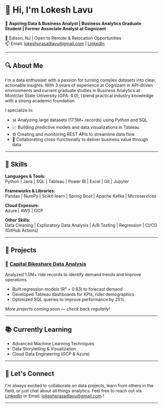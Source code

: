 # 👋 Hi, I'm Lokesh Lavu

🎯 **Aspiring Data & Business Analyst | Business Analytics Graduate Student | Former Associate Analyst at Cognizant**

📍 Edison, NJ | Open to Remote & Relocation Opportunities  
📫 Email: lokeshprasadlavu@gmail.com | [LinkedIn](https://linkedin.com/in/lokeshlavu)

---

## 🔍 About Me

I'm a data enthusiast with a passion for turning complex datasets into clear, actionable insights. With 3 years of experience at Cognizant in API-driven environments and current graduate studies in Business Analytics at Montclair State University (GPA: 4.0), I blend practical industry knowledge with a strong academic foundation.

I specialize in:

- 📊 Analyzing large datasets (17.5M+ records) using Python and SQL  
- 📈 Building predictive models and data visualizations in Tableau  
- ⚙️ Creating and monitoring REST APIs to streamline data flow  
- 💬 Collaborating cross-functionally to deliver business value through data

---

## 🧠 Skills

**Languages & Tools:**  
Python | Java | SQL | Tableau | Power BI | Excel | Git | Jupyter

**Frameworks & Libraries:**  
Pandas | NumPy | Scikit-learn | Spring Boot | Apache Kafka | Microservices

**Cloud Exposure:**  
Azure | AWS | GCP

**Other Skills:**  
Data Cleaning | Exploratory Data Analysis | A/B Testing | Regression | CI/CD (GitHub Actions)

---

## 🚀 Projects

### 🔹 [Capital Bikeshare Data Analysis](https://github.com/lokeshlavu01/Capital-Bikeshare-Data-Analysis)
Analyzed 1.5M+ ride records to identify demand trends and improve operations.
- Built regression models (R² = 0.83) to forecast demand
- Developed Tableau dashboards for KPIs, rider demographics
- Optimized SQL queries to improve performance by 25%

*More projects coming soon — check back regularly!*

---

## 📚 Currently Learning

- Advanced Machine Learning Techniques  
- Data Storytelling & Visualization  
- Cloud Data Engineering (GCP & Azure)

---

## 🤝 Let's Connect

I'm always excited to collaborate on data projects, learn from others in the field, or just chat about all things analytics. Feel free to reach out via [LinkedIn](https://linkedin.com/in/lokeshlavu) or Email: lokeshprasadlavu@gmail.com !

---
